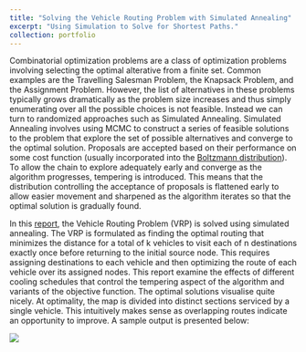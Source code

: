 ```yaml
---
title: "Solving the Vehicle Routing Problem with Simulated Annealing"
excerpt: "Using Simulation to Solve for Shortest Paths."
collection: portfolio
---
```


Combinatorial optimization problems are a class of optimization problems involving selecting the optimal alterative from a finite set. Common examples are the Travelling Salesman Problem, the Knapsack Problem, and the Assignment Problem. However, the list of alternatives in these problems typically grows dramatically as the problem size increases and thus simply enumerating over all the possible choices is not feasible. Instead we can turn to randomized approaches such as Simulated Annealing. Simulated Annealing involves using MCMC to construct a series of feasible solutions to the problem that explore the set of possible alternatives and converge to the optimal solution. Proposals are accepted based on their performance on some cost function (usually incorporated into the [Boltzmann distribution](https://en.wikipedia.org/wiki/Boltzmann_distribution)). To allow the chain to explore adequately early and converge as the algorithm progresses, tempering is introduced. This means that the distribution controlling the acceptance of proposals is flattened early to allow easier movement and sharpened as the algorithm iterates so that the optimal solution is gradually found.

In this [report](https://ameerd.github.io/files/VRP-Project---Github-Version.html), the Vehicle Routing Problem (VRP) is solved using simulated annealing. The VRP is formulated as finding the optimal routing that minimizes the distance for a total of k vehicles to visit each of n destinations exactly once before returning to the initial source node. This requires assigning destinations to each vehicle and then optimizing the route of each vehicle over its assigned nodes. This report examine the effects of different cooling schedules that control the tempering aspect of the algorithm and variants of the objective function. The optimal solutions visualise quite nicely. At optimality, the map is divided into distinct sections serviced by a single vehicle. This intuitively makes sense as overlapping routes indicate an opportunity to improve. A sample output is presented below:

![](https://ameerd.github.io/images/VRPSolution.png)

